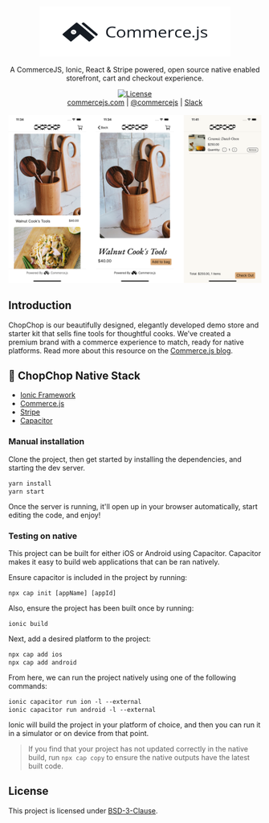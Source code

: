 <p align="center">
  <img src="https://raw.githubusercontent.com/chec/commercejs-examples/master/assets/logo.svg" width="380" height="100" />
</p>
<p align="center">
A CommerceJS, Ionic, React & Stripe powered, open source native enabled storefront, cart and checkout experience.
</p>
<p align="center">
  <a href="https://github.com/chec/chopchop-ionic/blob/main/LICENSE.md">
    <img src="https://img.shields.io/npm/l/@chec/commerce.js.svg" alt="License" />
  </a>
  <br>
  <a href="https://commercejs.com">commercejs.com</a> | <a href="https://twitter.com/commercejs">@commercejs</a> | <a href="http://slack.commercejs.com">Slack</a>
  <br />
  <br />
    <img src="https://github.com/chec/chopchop-ionic/blob/main/chopchop-screenshots.png" width="600" />
</p>

## Introduction

ChopChop is our beautifully designed, elegantly developed demo store and starter kit that sells fine tools for thoughtful cooks. We’ve created a premium brand with a commerce experience to match, ready for native platforms. Read more about this resource on the [Commerce.js blog]([article-URL]).

## 🥞 ChopChop Native Stack

* [Ionic Framework](https://ionicframework.com/)
* [Commerce.js](https://commercejs.com)
* [Stripe](https://stripe.com)
* [Capacitor](https://capacitorjs.com)

### Manual installation

Clone the project, then get started by installing the dependencies, and starting the dev server.

```
yarn install
yarn start
```

Once the server is running, it'll open up in your browser automatically, start editing the code, and enjoy!

### Testing on native

This project can be built for either iOS or Android using Capacitor. Capacitor makes it easy to build web applications that can be ran natively.

Ensure capacitor is included in the project by running:
```
npx cap init [appName] [appId]
```

Also, ensure the project has been built once by running:
```
ionic build
```

Next, add a desired platform to the project:
```
npx cap add ios
npx cap add android
```

From here, we can run the project natively using one of the following commands:
```
ionic capacitor run ion -l --external
ionic capacitor run android -l --external
```

Ionic will build the project in your platform of choice, and then you can run it in a simulator or on device from that point.

> If you find that your project has not updated correctly in the native build, run `npx cap copy` to ensure the native outputs have the latest built code.

## License

This project is licensed under [BSD-3-Clause](LICENSE.md).